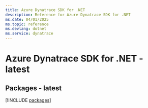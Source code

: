 ```yaml
---
title: Azure Dynatrace SDK for .NET
description: Reference for Azure Dynatrace SDK for .NET
ms.date: 04/01/2025
ms.topic: reference
ms.devlang: dotnet
ms.service: dynatrace
---
```

# Azure Dynatrace SDK for .NET - latest
## Packages - latest
[!INCLUDE [packages](dynatrace-index.md)]